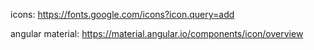 icons:
https://fonts.google.com/icons?icon.query=add

angular material:
https://material.angular.io/components/icon/overview

